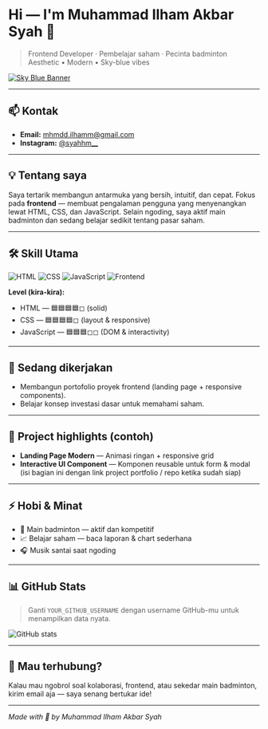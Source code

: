 # Hi — I'm Muhammad Ilham Akbar Syah 👋
> Frontend Developer · Pembelajar saham · Pecinta badminton  
> Aesthetic • Modern • Sky-blue vibes

[![Sky Blue Banner](https://img.shields.io/badge/sky--blue-✨-00aaff?style=for-the-badge&logo=github)]()

---

## 📫 Kontak
- **Email:** [mhmdd.ilhamm@gmail.com](mailto:mhmdd.ilhamm@gmail.com)  
- **Instagram:** [@syahhm__](https://www.instagram.com/syahhm__?igsh=Yjdxb2xtdDExMW5q)

---

## 💡 Tentang saya
Saya tertarik membangun antarmuka yang bersih, intuitif, dan cepat. Fokus pada **frontend** — membuat pengalaman pengguna yang menyenangkan lewat HTML, CSS, dan JavaScript. Selain ngoding, saya aktif main badminton dan sedang belajar sedikit tentang pasar saham.

---

## 🛠️ Skill Utama
<p>
  <img alt="HTML" src="https://img.shields.io/badge/HTML-HTML5-00aaff?style=flat-square&logo=html5&logoColor=white" /> 
  <img alt="CSS" src="https://img.shields.io/badge/CSS-CSS3-00aaff?style=flat-square&logo=css3&logoColor=white" /> 
  <img alt="JavaScript" src="https://img.shields.io/badge/JavaScript-JS-00aaff?style=flat-square&logo=javascript&logoColor=white" />
  <img alt="Frontend" src="https://img.shields.io/badge/Frontend-UI-00aaff?style=flat-square" />
</p>

**Level (kira-kira):**  
- HTML — 🟦🟦🟦🟦◻︎ (solid)  
- CSS — 🟦🟦🟦🟦◻︎ (layout & responsive)  
- JavaScript — 🟦🟦🟦◻︎◻︎ (DOM & interactivity)

---

## 🔭 Sedang dikerjakan
- Membangun portofolio proyek frontend (landing page + responsive components).  
- Belajar konsep investasi dasar untuk memahami saham.

---

## 🎯 Project highlights (contoh)
- **Landing Page Modern** — Animasi ringan + responsive grid  
- **Interactive UI Component** — Komponen reusable untuk form & modal  
(isi bagian ini dengan link project portfolio / repo ketika sudah siap)

---

## ⚡ Hobi & Minat
- 🏸 Main badminton — aktif dan kompetitif  
- 📈 Belajar saham — baca laporan & chart sederhana  
- 🎧 Musik santai saat ngoding

---

## 📊 GitHub Stats
> Ganti `YOUR_GITHUB_USERNAME` dengan username GitHub-mu untuk menampilkan data nyata.

![GitHub stats](https://github-readme-stats.vercel.app/api?username=YOUR_GITHUB_USERNAME&show_icons=true&theme=blueberry)

---

## 🚀 Mau terhubung?
Kalau mau ngobrol soal kolaborasi, frontend, atau sekedar main badminton, kirim email aja — saya senang bertukar ide!

---

*Made with 💙 by Muhammad Ilham Akbar Syah*
